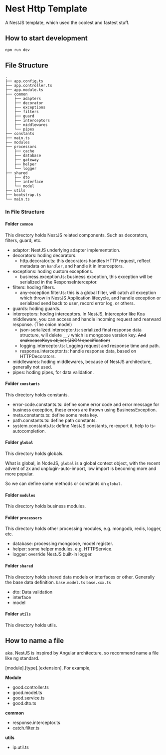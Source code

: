 # Nest Http Template

A NestJS template, which used the coolest and fastest stuff.

## How to start development

```bash
npm run dev
```

## File Structure

```
.
├── app.config.ts                
├── app.controller.ts           
├── app.module.ts               
├── common                      
│   ├── adapters                
│   ├── decorator               
│   ├── exceptions              
│   ├── filters                 
│   ├── guard                   
│   ├── interceptors            
│   ├── middlewares             
│   └── pipes                   
├── constants                   
├── main.ts                    
├── modules                    
├── processors                 
│   ├── cache                    
│   ├── database                 
│   ├── gateway                 
│   ├── helper                   
│   └── logger                  
├── shared                      
│   ├── dto                     
│   ├── interface               
│   └── model                   
├── utils                      
├── bootstrap.ts                 
└── main.ts                     

```



### In File Structure

#### Folder `common`

This directory holds NestJS related components. Such as decorators, filters, guard, etc.

- adaptor: NestJS underlying adapter implementation.
- decorators: hoding decorators.
  - http.decorator.ts: this decorators handles HTTP request, reflect metadata on `handler`, and handle it in interceptors.
- exceptions: hoding custom exceptions.
  - business.exception.ts: business exception, this exception will be serialized in the ResponseInterceptor.
- filters: hoding filters.
  - any-exception.filter.ts: this is a global filter, will catch all exception which throw in NestJS Application lifecycle, and handle exception or serialized send back to user, record error log, or others.
- guards: hoding guards.
- interceptors: hoding interceptors. In NestJS, Interceptor like Koa middleware, you can access and handle incoming request and rearward response. (The onion model)
  - json-serialized.interceptor.ts: serialized final response data structure, will delete `__v` which is mongoose version key. ~~And snakecaseKeys object.(JSON specification)~~
  - logging.interceptor.ts: Logging request and response time and path.
  - response.interceptor.ts: handle response data, based on HTTPDecorators.
- middlewares: hoding middlewares, because of NestJS architecture, generally not used.
- pipes: hoding pipes, for data validation.

#### Folder `constants`

This directory holds constants.

- error-code.constants.ts: define some error code and error message for business exception, these errors are thrown using BusinessException.
- meta.constants.ts: define some meta key.
- path.constants.ts: define path constants.
- system.constants.ts: define NestJS constants, re-export it, help to ts-autocompletion.

#### Folder `global`

This directory holds globals.

What is global, in NodeJS, `global` is a global context object, with the recent advent of zx and unplugin-auto-import, low import is becoming more and more popular.

So we can define some methods or constants on `global`.

#### Folder `modules`

This directory holds business modules.

#### Folder `processors`

This directory holds other processing modules, e.g. mongodb, redis, logger, etc.

- database: processing mongoose, model register.
- helper: some helper modules. e.g. HTTPService.
- logger: override NestJS built-in logger.

#### Folder `shared`

This directory holds shared data models or interfaces or other. Generally the base data definition. `base.model.ts` `base.xxx.ts`

- dto: Data validation
- interface
- model

#### Folder `utils`

This directory holds utils.

## How to name a file

aka. NestJS is inspired by Angular architecture, so recommend name a file like ng standard.

\[module\].\[type\].\[extension\]. For example,

**Module**

- good.controller.ts
- good.model.ts
- good.service.ts
- good.dto.ts

**common**

- response.interceptor.ts
- catch.filter.ts

**utils**

- ip.util.ts
